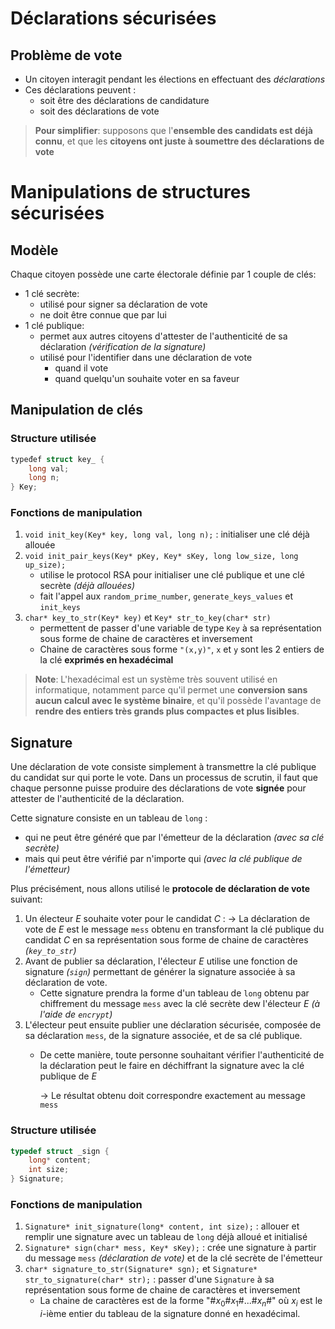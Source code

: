 # Déclarations sécurisées
## Problème de vote
- Un citoyen interagit pendant les élections en effectuant des *déclarations*
- Ces déclarations peuvent :
	- soit être des déclarations de candidature
	- soit des déclarations de vote

>**Pour simplifier**: supposons que l'**ensemble des candidats est déjà connu**, et que les **citoyens ont juste à soumettre des déclarations de vote**

# Manipulations de structures sécurisées
## Modèle
Chaque citoyen possède une carte électorale définie par 1 couple de clés: 
- 1 clé secrète: 
	- utilisé pour signer sa déclaration de vote
	- ne doit être connue que par lui 
- 1 clé publique: 
	- permet aux autres citoyens d'attester de l'authenticité de sa déclaration *(vérification de la signature)*
	- utilisé pour l'identifier dans une déclaration de vote
		- quand il vote
		- quand quelqu'un souhaite voter en sa faveur

## Manipulation de clés
### Structure utilisée
```c
typeđef struct key_ {
	long val;
	long n;
} Key;
```
### Fonctions de manipulation
1. `void init_key(Key* key, long val, long n);` : initialiser une clé déjà allouée
2. `void init_pair_keys(Key* pKey, Key* sKey, long low_size, long up_size);` 
	- utilise le protocol RSA pour initialiser une clé publique et une clé secrète *(déjà allouées)*
	- fait l'appel aux `random_prime_number`, `generate_keys_values` et `init_keys`
3. `char* key_to_str(Key* key)` et `Key* str_to_key(char* str)` 
	- permettent de passer d'une variable de type `Key` à sa représentation sous forme de chaine de caractères et inversement
	- Chaine de caractères sous forme `"(x,y)"`, `x` et `y` sont les 2 entiers de la clé **exprimés en hexadécimal**

>**Note**: L'hexadécimal est un système très souvent utilisé en informatique, notamment parce qu'il permet une **conversion sans aucun calcul avec le système binaire**, et qu'il possède l'avantage de **rendre des entiers très grands plus compactes et plus lisibles**. 


## Signature
Une déclaration de vote consiste simplement à transmettre la clé publique du candidat sur qui porte le vote. Dans un processus de scrutin, il faut que chaque personne puisse produire des déclarations de vote **signée** pour attester de l'authenticité de la déclaration. 

Cette signature consiste en un tableau de `long` :
- qui ne peut être généré que par l'émetteur de la déclaration *(avec sa clé  secrète)*
- mais qui peut être vérifié par n'importe qui *(avec la clé publique de l'émetteur)*

Plus précisément, nous allons utilisé le **protocole de déclaration de vote** suivant: 
1. Un électeur $E$ souhaite voter pour le candidat $C$ : 
	$\to$ La déclaration de vote de $E$ est le message `mess` obtenu en transformant la clé publique du candidat $C$ en sa représentation sous forme de chaine de caractères *(`key_to_str`)*
2. Avant de publier sa déclaration, l'électeur $E$ utilise une fonction de signature *(`sign`)* permettant de générer la signature associée à sa déclaration de vote.
	- Cette signature prendra la forme d'un tableau de `long` obtenu par chiffrement du message `mess` avec la clé secrète dew l'électeur $E$ *(à l'aide de `encrypt`)*
3. L'électeur peut ensuite publier une déclaration sécurisée, composée de sa déclaration `mess`, de la signature associée, et de sa clé publique. 
	- De cette manière, toute personne souhaitant vérifier l'authenticité de la déclaration peut le faire en déchiffrant la signature avec la clé publique de $E$
		
		$\to$ Le résultat obtenu doit correspondre exactement au message `mess`

### Structure utilisée
```c
typedef struct _sign {
	long* content;
	int size;
} Signature;
```

### Fonctions de manipulation
1. `Signature* init_signature(long* content, int size);` : allouer et remplir une signature avec un tableau de `long` déjà alloué et initialisé
2. `Signature* sign(char* mess, Key* sKey);` : crée une signature à partir du message `mess` *(déclaration de vote)* et de la clé secrète de l'émetteur
3. `char* signature_to_str(Signature* sgn);` et `Signature* str_to_signature(char* str);` : passer d'une `Signature`  à sa représentation sous forme de chaine de caractères et inversement
	- La chaine de caractères est de la forme "#$x_0$#$x_1$#...#$x_n$#" où $x_i$ est le $i$-ième entier du tableau de la signature donné en hexadécimal.